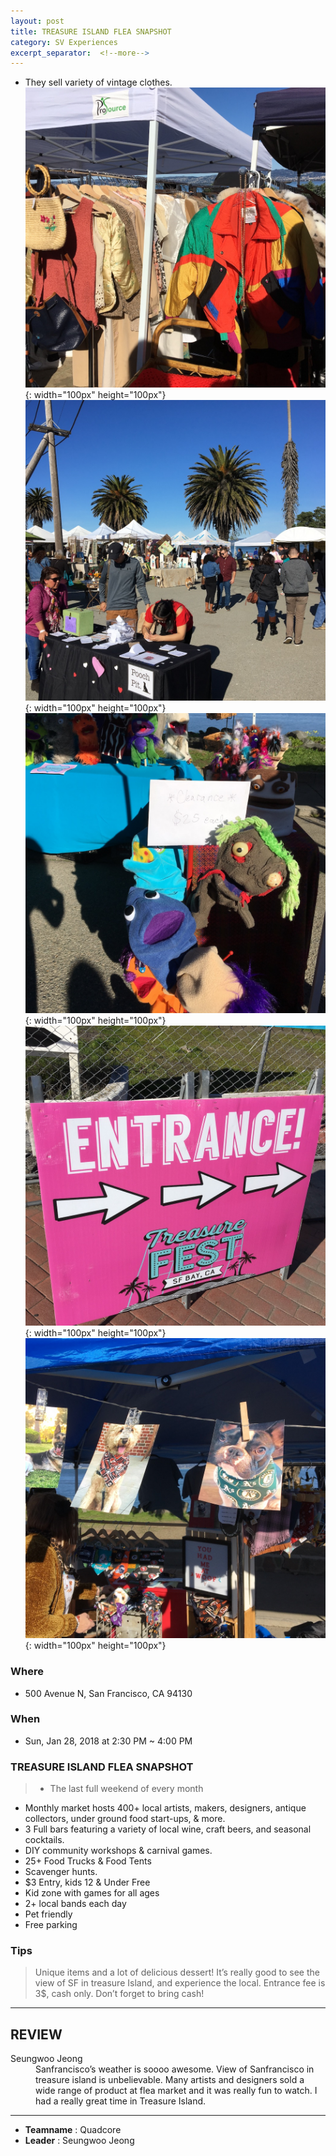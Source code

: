 ```yaml
---
layout: post
title: TREASURE ISLAND FLEA SNAPSHOT
category: SV Experiences
excerpt_separator:  <!--more-->
---
```


- They sell variety of vintage clothes.
![Alt text](/assets/img/is.JPG){: width="100px" height="100px"}
![Alt text](/assets/img/is1.JPG){: width="100px" height="100px"}
![Alt text](/assets/img/is3.JPG){: width="100px" height="100px"}
![Alt text](/assets/img/is4.JPG){: width="100px" height="100px"}
![Alt text](/assets/img/is7.JPG){: width="100px" height="100px"}

### Where
- 500 Avenue N, San Francisco, CA 94130

### When
- Sun, Jan 28, 2018 at 2:30 PM ~ 4:00 PM

### TREASURE ISLAND FLEA SNAPSHOT
 > - The last full weekend of every month
- Monthly market hosts 400+ local artists, makers, designers, antique collectors, under ground food start-ups, & more.
- 3 Full bars featuring a variety of local wine, craft beers, and seasonal cocktails.
- DIY community workshops & carnival games.
- 25+ Food Trucks & Food Tents
- Scavenger hunts.
- $3 Entry, kids 12 & Under Free
- Kid zone with games for all ages
- 2+ local bands each day
- Pet friendly
- Free parking

### Tips
> Unique items and a lot of delicious dessert! It’s really good to see the view of SF in treasure Island, and experience the local. 
Entrance fee is 3$, cash only. Don’t forget to bring cash!

* * *

## REVIEW
<dl>
    <dt>Seungwoo Jeong</dt>
        <dd>Sanfrancisco’s weather is soooo awesome. View of Sanfrancisco in treasure island is unbelievable. Many artists and designers sold a wide range of product at flea market and it was really fun to watch. I had a really great time in Treasure Island. 
    </dd>
</dl>

* * *

- **Teamname** : Quadcore 
- **Leader** : Seungwoo Jeong





